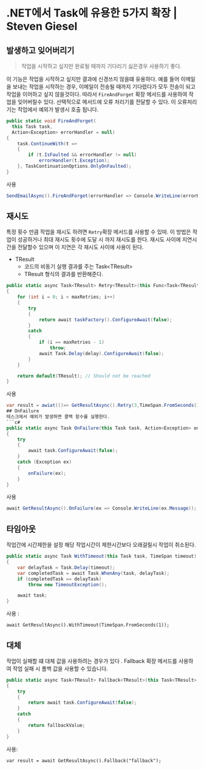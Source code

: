 # .NET에서 Task<T>에 유용한 5가지 확장 | Steven Giesel
## 발생하고 잊어버리기
> 작업을 시작하고 싶지만 완료될 때까지 기다리기 싫은경우 사용하기 좋다.  

이 기능은 작업을 시작하고 싶지만 결과에 신경쓰지 않을떄 유용하다. 예를 들어 이메일을 보내는 작업을 시작하는 경우, 이메일이 전송될 때까지 기다렸다가 모두 전송이 되고 작업을 이어하고 싶지 않을것이다. 따라서 `FireAndForget` 확장 메서드를 사용하여 작업을 잊어버릴수 있다. 선택적으로 메서드에 오류 처리기를 전달할 수 있다. 이 오류처리기는 작업에서 예외가 발생시 호출 됩니다.
```c#
public static void FireAndForget(
  this Task task,
  Action<Exception> errorHandler = null)
{
    task.ContinueWith(t =>
    {
        if (t.IsFaulted && errorHandler != null)
            errorHandler(t.Exception);
    }, TaskContinuationOptions.OnlyOnFaulted);
}
```
사용
```c#
SendEmailAsync().FireAndForget(errorHandler => Console.WriteLine(errorHandler.Message));
```

## 재시도
특정 횟수 만큼 작업을 재시도 하려면 `Retry`확장 메서드를 사용할 수 있따. 이 방법은 작업이 성공하거나 최대 재시도 횟수에 도달 시 까지 재시도를 한다. 재시도 사이에 지연시간을 전달할수 있으며 이 지연은 각 재시도 사이에 사용이 된다.
* TResult
  * 코드의 비동기 실행 결과를 주는 Task\<TResult> 
  * TResult 형식의 결과를 반환해준다.
```c#
public static async Task<TResult> Retry<TResult>(this Func<Task<TResult>> taskFactory, int maxRetries, TimeSpan delay)
{
    for (int i = 0; i < maxRetries; i++)
    {
        try
        {
            return await taskFactory().ConfigureAwait(false);
        }
        catch
        {
            if (i == maxRetries - 1)
                throw;
            await Task.Delay(delay).ConfigureAwait(false);
        }
    }

    return default(TResult); // Should not be reached
}
```
사용
```c#
var result = awiat(()=> GetResultAsync().Retry(3,TimeSpan.FromSeconds(1)));
## OnFailure
테스크에서 예외가 발생하면 콜백 함수를 실행한다.
```c#
public static async Task OnFailure(this Task task, Action<Exception> onFailure)
{
    try
    {
        await task.ConfigureAwait(false);
    }
    catch (Exception ex)
    {
        onFailure(ex);
    }
}
```
사용
```c#
await GetResultAsync().OnFailure(ex => Console.WriteLine(ex.Message));
```
## 타임아웃
작업간에 시간제한을 설정 해당 작업시간이 제한시간보다 오래걸릴시 작업이 취소된다.
```c#
public static async Task WithTimeout(this Task task, TimeSpan timeout)
{
    var delayTask = Task.Delay(timeout);
    var completedTask = await Task.WhenAny(task, delayTask);
    if (completedTask == delayTask)
        throw new TimeoutException();

    await task;
}
```
사용 :
```
await GetResultAsync().WithTimeout(TimeSpan.FromSeconds(1));
```
## 대체
작업이 실패할 떄 대체 값을 사용하려는 경우가 있다 . Fallback 확장 메서드를 사용하여 작업 실패 시 폴백 값을 사용할 수 있습니다.
```c#
public static async Task<TResult> Fallback<TResult>(this Task<TResult> task, TResult fallbackValue)
{
    try
    {
        return await task.ConfigureAwait(false);
    }
    catch
    {
        return fallbackValue;
    }
}
```
사용:
```
var result = await GetResultAsync().Fallback("fallback");
```